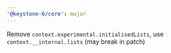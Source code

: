```yaml
---
'@keystone-6/core': major
---
```


Remove `context.experimental.initialisedLists`, use `context.__internal.lists` (may break in patch)
